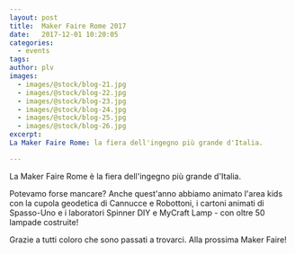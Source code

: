 ```yaml
---
layout: post
title:  Maker Faire Rome 2017
date:   2017-12-01 10:20:05
categories:
  - events
tags:
author: plv
images:
  - images/@stock/blog-21.jpg
  - images/@stock/blog-22.jpg
  - images/@stock/blog-23.jpg
  - images/@stock/blog-24.jpg
  - images/@stock/blog-25.jpg
  - images/@stock/blog-26.jpg
excerpt:
La Maker Faire Rome: la fiera dell'ingegno più grande d'Italia.

---
```


La Maker Faire Rome è la fiera dell'ingegno più grande d'Italia.

Potevamo forse mancare? Anche quest'anno abbiamo animato l'area kids con la cupola geodetica di Cannucce e Robottoni, i cartoni animati di Spasso-Uno e i laboratori Spinner DIY e MyCraft Lamp - con oltre 50 lampade costruite!


Grazie a tutti coloro che sono passati a trovarci. Alla prossima Maker Faire!
